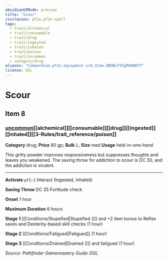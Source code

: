 ```yaml
---
obsidianUIMode: preview
title: "Scour"
cssclasses: pf2e,pf2e-spell
tags:
  - trait/alchemical
  - trait/consumable
  - trait/drug
  - trait/ingested
  - trait/inhaled
  - trait/poison
  - trait/uncommon
  - category/drug
aliases: "Compendium.pf2e.equipment-srd.Item.8BDBsf55gP0UW07Y"
license: OGL
---
```

# Scour
## Item 8
### [uncommon](uncommon "Uncommon Rarity Trait")[[alchemical]][[consumable]][[drug]][[ingested]][[inhaled]][[3-Rules/trait_reference/poison]]

**Category** drug; 
**Price** 80 gp; 
**Bulk** L; **Size** med
**Usage** held-in-one-hand

This gritty powder improves responsiveness but suppresses thoughts and leaves you weakened. The saving throw for addiction to scour is DC 30, and the addiction is virulent.

* * *

**Activate** `pf2:1` Interact (Ingested, Inhaled)

**Saving Throw** DC 25 Fortitude check

**Onset** 1 hour

**Maximum Duration** 6 hours

**Stage 1** [[Conditions/Stupefied|Stupefied 2]] and +2 item bonus to Reflex saves and Dexterity-based skill checks (1 hour)

**Stage 2** [[Conditions/Fatigued|Fatigued]] (1 hour)

**Stage 3** [[Conditions/Drained|Drained 2]] and fatigued (1 hour)

*Source: Pathfinder Gamemastery Guide*
*OGL*